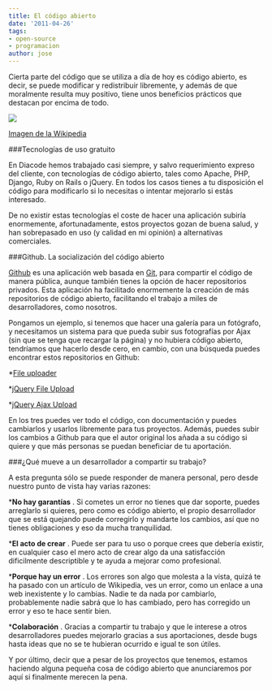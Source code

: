 ```yaml
---
title: El código abierto
date: '2011-04-26'
tags:
- open-source
- programacion
author: jose
---
```


Cierta parte del código que se utiliza a día de hoy es código abierto, es decir, se puede modificar y redistribuir libremente, y además de que moralmente resulta muy positivo, tiene unos beneficios prácticos que destacan por encima de todo.

![](http://upload.wikimedia.org/wikipedia/commons/thumb/4/42/Opensource.svg/288px-Opensource.svg.png)

[Imagen de la Wikipedia](http://es.wikipedia.org/wiki/C%C3%B3digo_abierto)

###Tecnologías de uso gratuito


En Diacode hemos trabajado casi siempre, y salvo requerimiento expreso del cliente, con tecnologías de código abierto, tales como Apache, PHP, Django, Ruby on Rails o jQuery. En todos los casos tienes a tu disposición el código para modificarlo si lo necesitas o intentar mejorarlo si estás interesado.


De no existir estas tecnologías el coste de hacer una aplicación subiría enormemente, afortunadamente, estos proyectos gozan de buena salud, y han sobrepasado en uso (y calidad en mi opinión) a alternativas comerciales.


###Github. La socialización del código abierto


[Github](https://github.com/) es una aplicación web basada en 
[Git](http://es.wikipedia.org/wiki/Git), para compartir el código de manera pública, aunque también tienes la opción de hacer repositorios privados. Esta aplicación ha facilitado enormemente la creación de más repositorios de código abierto, facilitando el trabajo a miles de desarrolladores, como nosotros.


Pongamos un ejemplo, si tenemos que hacer una galería para un fotógrafo, y necesitamos un sistema para que pueda subir sus fotografías por Ajax (sin que se tenga que recargar la página) y no hubiera código abierto, tendríamos que hacerlo desde cero, en cambio, con una búsqueda puedes encontrar estos repositorios en Github:

*[File uploader](https://github.com/valums/file-uploader)

	
*[jQuery File Upload](https://github.com/blueimp/jQuery-File-Upload)

	
*[jQuery Ajax Upload](https://github.com/codler/jQuery-Ajax-Upload)


En los tres puedes ver todo el código, con documentación y puedes cambiarlos y usarlos libremente para tus proyectos. Además, puedes subir los cambios a Github para que el autor original los añada a su código si quiere y que más personas se puedan beneficiar de tu aportación.



###¿Qué mueve a un desarrollador a compartir su trabajo?


A esta pregunta sólo se puede responder de manera personal, pero desde nuestro punto de vista hay varias razones:


***No hay garantías**
. Si cometes un error no tienes que dar soporte, puedes arreglarlo si quieres, pero como es código abierto, el propio desarrollador que se está quejando puede corregirlo y mandarte los cambios, así que no tienes obligaciones y eso da mucha tranquilidad.

	
***El acto de crear**
. Puede ser para tu uso o porque crees que debería existir, en cualquier caso el mero acto de crear algo da una satisfacción dificilmente descriptible y te ayuda a mejorar como profesional.

	
***Porque hay un error**
. Los errores son algo que molesta a la vista, quizá te ha pasado con un artículo de Wikipedia, ves un error, como un enlace a una web inexistente y lo cambias. Nadie te da nada por cambiarlo, probablemente nadie sabrá que lo has cambiado, pero has corregido un error y eso te hace sentir bien.

		
***Colaboración**
. Gracias a compartir tu trabajo y que le interese a otros desarrolladores puedes mejorarlo gracias a sus aportaciones, desde bugs hasta ideas que no se te hubieran ocurrido e igual te son útiles.


Y por último, decir que a pesar de los proyectos que tenemos, estamos haciendo alguna pequeña cosa de código abierto que anunciaremos por aquí si finalmente merecen la pena.
